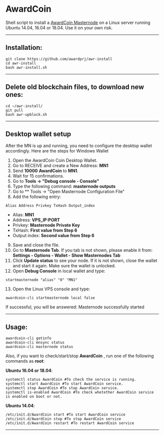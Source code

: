 # AwardCoin
Shell script to install a [AwardCoin Masternode](http://www.awardcoin.org/) on a Linux server running Ubuntu 14.04, 16.04 or 18.04. Use it on your own risk.

***
## Installation:
```
git clone https://github.com/awardprj/awr-install
cd awr-install
bash awr-install.sh
```
***
## Delete old blockchain files, to download new ones:
```
cd ~/awr-install/
git pull
bash awr-upblock.sh
```
***

## Desktop wallet setup

After the MN is up and running, you need to configure the desktop wallet accordingly. Here are the steps for Windows Wallet
1. Open the AwardCoin Coin Desktop Wallet.
2. Go to RECEIVE and create a New Address: **MN1**
3. Send **10000** **AwardCoin** to **MN1**.
4. Wait for 15 confirmations.
5. Go to **Tools -> "Debug console - Console"**
6. Type the following command: **masternode outputs**
7. Go to  ** Tools -> "Open Masternode Configuration File"
8. Add the following entry:
```
Alias Address Privkey TxHash Output_index
```
* Alias: **MN1**
* Address: **VPS_IP:PORT**
* Privkey: **Masternode Private Key**
* TxHash: **First value from Step 6**
* Output index:  **Second value from Step 6**
9. Save and close the file.
10. Go to **Masternode Tab**. If you tab is not shown, please enable it from: **Settings - Options - Wallet - Show Masternodes Tab**
11. Click **Update status** to see your node. If it is not shown, close the wallet and start it again. Make sure the wallet is unlocked.
12. Open **Debug Console** in local wallet and type:
```
startmasternode "alias" "0" "MN1"
```
13. Open the Linux VPS console and type:
```
awardcoin-cli startmasternode local false
```
If successful, you will be answered:
Masternode successfully started
***

## Usage:
```
awardcoin-cli getinfo
awardcoin-cli mnsync status
awardcoin-cli masternode status
```
Also, if you want to check/start/stop **AwardCoin** , run one of the following commands as **root**:

**Ubuntu 16.04 or 18.04**:
```
systemctl status AwardCoin #To check the service is running.
systemctl start AwardCoin #To start AwardCoin service.
systemctl stop AwardCoin #To stop AwardCoin service.
systemctl is-enabled AwardCoin #To check whetether AwardCoin service is enabled on boot or not.
```
**Ubuntu 14.04**:  
```
/etc/init.d/AwardCoin start #To start AwardCoin service
/etc/init.d/AwardCoin stop #To stop AwardCoin service
/etc/init.d/AwardCoin restart #To restart AwardCoin service
```
***
